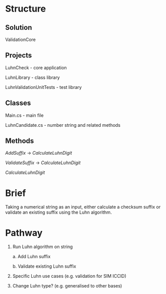 # Structure

## Solution
ValidationCore

## Projects
LuhnCheck - core application

LuhnLibrary - class library

LuhnValidationUnitTests - test library
		  
## Classes
Main.cs - main file

LuhnCandidate.cs - number string and related methods
			
## Methods

*AddSuffix* -> *CalculateLuhnDigit*

*ValidateSuffix* -> *CalculateLuhnDigit*

*CalculateLuhnDigit*

# Brief

Taking a numerical string as an input, either calculate a checksum suffix or validate an existing suffix using the Luhn algorithm.

# Pathway

1. Run Luhn algorithm on string

	a. Add Luhn suffix
	
	b. Validate existing Luhn suffix

2. Specific Luhn use cases (e.g. validation for SIM ICCID)

3. Change Luhn type? (e.g. generalised to other bases)

